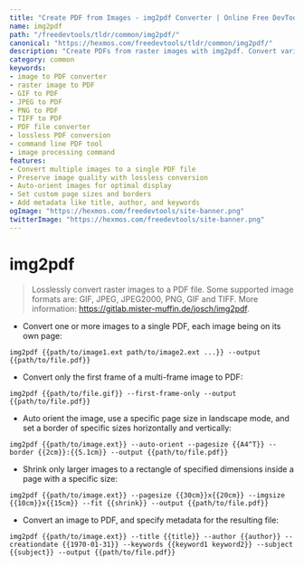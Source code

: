 ```yaml
---
title: "Create PDF from Images - img2pdf Converter | Online Free DevTools by Hexmos"
name: img2pdf
path: "/freedevtools/tldr/common/img2pdf/"
canonical: "https://hexmos.com/freedevtools/tldr/common/img2pdf/"
description: "Create PDFs from raster images with img2pdf. Convert various image formats losslessly to PDF. Free online tool, no registration required."
category: common
keywords:
- image to PDF converter
- raster image to PDF
- GIF to PDF
- JPEG to PDF
- PNG to PDF
- TIFF to PDF
- PDF file converter
- lossless PDF conversion
- command line PDF tool
- image processing command
features:
- Convert multiple images to a single PDF file
- Preserve image quality with lossless conversion
- Auto-orient images for optimal display
- Set custom page sizes and borders
- Add metadata like title, author, and keywords
ogImage: "https://hexmos.com/freedevtools/site-banner.png"
twitterImage: "https://hexmos.com/freedevtools/site-banner.png"
---
```


# img2pdf

> Losslessly convert raster images to a PDF file.
> Some supported image formats are: GIF, JPEG, JPEG2000, PNG, GIF and TIFF.
> More information: <https://gitlab.mister-muffin.de/josch/img2pdf>.

- Convert one or more images to a single PDF, each image being on its own page:

`img2pdf {{path/to/image1.ext path/to/image2.ext ...}} --output {{path/to/file.pdf}}`

- Convert only the first frame of a multi-frame image to PDF:

`img2pdf {{path/to/file.gif}} --first-frame-only --output {{path/to/file.pdf}}`

- Auto orient the image, use a specific page size in landscape mode, and set a border of specific sizes horizontally and vertically:

`img2pdf {{path/to/image.ext}} --auto-orient --pagesize {{A4^T}} --border {{2cm}}:{{5.1cm}} --output {{path/to/file.pdf}}`

- Shrink only larger images to a rectangle of specified dimensions inside a page with a specific size:

`img2pdf {{path/to/image.ext}} --pagesize {{30cm}}x{{20cm}} --imgsize {{10cm}}x{{15cm}} --fit {{shrink}} --output {{path/to/file.pdf}}`

- Convert an image to PDF, and specify metadata for the resulting file:

`img2pdf {{path/to/image.ext}} --title {{title}} --author {{author}} --creationdate {{1970-01-31}} --keywords {{keyword1 keyword2}} --subject {{subject}} --output {{path/to/file.pdf}}`
